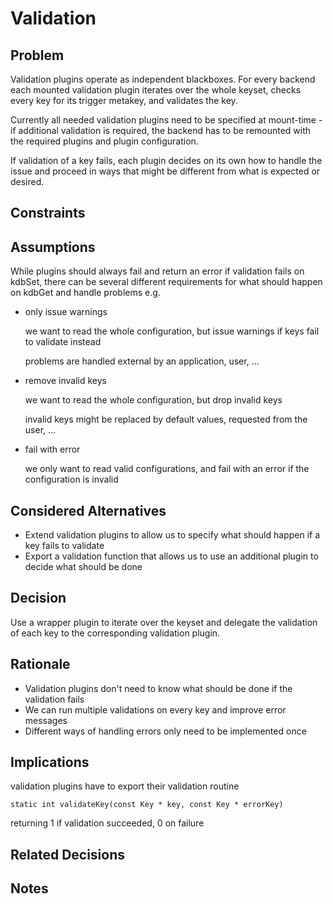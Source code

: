 # Validation

## Problem

Validation plugins operate as independent blackboxes.
For every backend each mounted validation plugin iterates
over the whole keyset, checks every key for its trigger metakey,
and validates the key.

Currently all needed validation plugins need to be specified at
mount-time - if additional validation is required, the backend
has to be remounted with the required plugins and plugin
configuration.

If validation of a key fails, each plugin decides on its own
how to handle the issue and proceed in ways that might be
different from what is expected or desired.

## Constraints

## Assumptions

While plugins should always fail and return an error if validation
fails on kdbSet, there can be several different requirements
for what should happen on kdbGet and handle problems e.g.

- only issue warnings

  we want to read the whole configuration, but issue warnings
  if keys fail to validate instead

  problems are handled external by an application, user, ...

- remove invalid keys

  we want to read the whole configuration, but drop invalid keys

  invalid keys might be replaced by default values, requested
  from the user, ...

- fail with error

  we only want to read valid configurations, and fail with
  an error if the configuration is invalid

## Considered Alternatives

- Extend validation plugins to allow us to specify what should happen
  if a key fails to validate
- Export a validation function that allows us to use an additional plugin
  to decide what should be done

## Decision

Use a wrapper plugin to iterate over the keyset and delegate the validation
of each key to the corresponding validation plugin.

## Rationale

- Validation plugins don't need to know what should be done if the validation fails
- We can run multiple validations on every key and improve error messages
- Different ways of handling errors only need to be implemented once

## Implications

validation plugins have to export their validation routine

`static int validateKey(const Key * key, const Key * errorKey)`

returning 1 if validation succeeded, 0 on failure

## Related Decisions

## Notes
